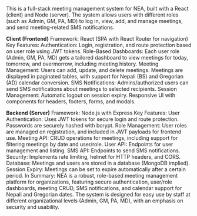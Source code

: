 This is a full-stack meeting management system for NEA, built with a React (client) and Node (server). The system allows users with different roles (such as Admin, GM, PA, MD) to log in, view, add, and manage meetings, and send meeting-related SMS notifications.

**Client (Frontend)**
Framework: React (SPA with React Router for navigation)
Key Features:
Authentication: Login, registration, and route protection based on user role using JWT tokens.
Role-Based Dashboards: Each user role (Admin, GM, PA, MD) gets a tailored dashboard to view meetings for today, tomorrow, and overmorrow, including meeting history.
Meeting Management: Users can add, update, and delete meetings. Meetings are displayed in paginated tables, with support for Nepali (BS) and Gregorian (AD) calendar conversion.
SMS Notifications: Admins/authorized users can send SMS notifications about meetings to selected recipients.
Session Management: Automatic logout on session expiry.
Responsive UI with components for headers, footers, forms, and modals.

**Backend (Server)**
Framework: Node.js with Express
Key Features:
User Authentication: Uses JWT tokens for secure login and route protection. Passwords are securely hashed with bcrypt.
Role Management: User roles are managed on registration, and included in JWT payloads for frontend use.
Meeting API: CRUD operations for meetings, including support for filtering meetings by date and user/role.
User API: Endpoints for user management and listing.
SMS API: Endpoints to send SMS notifications.
Security: Implements rate limiting, helmet for HTTP headers, and CORS.
Database: Meetings and users are stored in a database (MongoDB implied).
Session Expiry: Meetings can be set to expire automatically after a certain period.
In Summary:
NEA is a robust, role-based meeting management platform for organizations, featuring secure authentication, user/role dashboards, meeting CRUD, SMS notifications, and calendar support for Nepali and Gregorian dates. The system is designed for easy use by staff at different organizational levels (Admin, GM, PA, MD), with an emphasis on security and usability.
